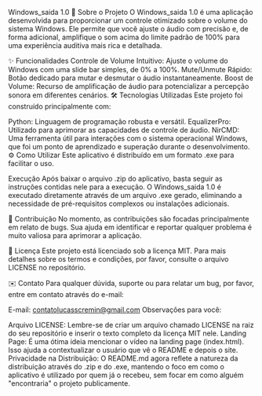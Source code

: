 Windows_saida 1.0
🚀 Sobre o Projeto
O Windows_saida 1.0 é uma aplicação desenvolvida para proporcionar um controle otimizado sobre o volume do sistema Windows. Ele permite que você ajuste o áudio com precisão e, de forma adicional, amplifique o som acima do limite padrão de 100% para uma experiência auditiva mais rica e detalhada.

✨ Funcionalidades
Controle de Volume Intuitivo: Ajuste o volume do Windows com uma slide bar simples, de 0% a 100%.
Mute/Unmute Rápido: Botão dedicado para mutar e desmutar o áudio instantaneamente.
Boost de Volume: Recurso de amplificação de áudio para potencializar a percepção sonora em diferentes cenários.
🛠️ Tecnologias Utilizadas
Este projeto foi construído principalmente com:

Python: Linguagem de programação robusta e versátil.
EqualizerPro: Utilizado para aprimorar as capacidades de controle de áudio.
NirCMD: Uma ferramenta útil para interações com o sistema operacional Windows, que foi um ponto de aprendizado e superação durante o desenvolvimento.
⚙️ Como Utilizar
Este aplicativo é distribuído em um formato .exe para facilitar o uso.

Execução
Após baixar o arquivo .zip do aplicativo, basta seguir as instruções contidas nele para a execução. O Windows_saida 1.0 é executado diretamente através de um arquivo .exe gerado, eliminando a necessidade de pré-requisitos complexos ou instalações adicionais.

🐞 Contribuição
No momento, as contribuições são focadas principalmente em relato de bugs. Sua ajuda em identificar e reportar qualquer problema é muito valiosa para aprimorar a aplicação.

📜 Licença
Este projeto está licenciado sob a licença MIT. Para mais detalhes sobre os termos e condições, por favor, consulte o arquivo LICENSE no repositório.

✉️ Contato
Para qualquer dúvida, suporte ou para relatar um bug, por favor, entre em contato através do e-mail:

E-mail: contatolucasscremin@gmail.com
Observações para você:

Arquivo LICENSE: Lembre-se de criar um arquivo chamado LICENSE na raiz do seu repositório e inserir o texto completo da licença MIT nele.
Landing Page: É uma ótima ideia mencionar o vídeo na landing page (index.html). Isso ajuda a contextualizar o usuário que vê o README e depois o site.
Privacidade na Distribuição: O README.md agora reflete a natureza da distribuição através do .zip e do .exe, mantendo o foco em como o aplicativo é utilizado por quem já o recebeu, sem focar em como alguém "encontraria" o projeto publicamente.
